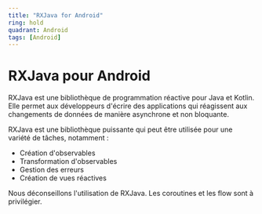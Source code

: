 ```yaml
---
title: "RXJava for Android"
ring: hold
quadrant: Android
tags: [Android]
---
```


<h1>RXJava pour Android</h1>

<p>RXJava est une bibliothèque de programmation réactive pour Java et Kotlin. Elle permet aux développeurs d'écrire des applications qui réagissent aux changements de données de manière asynchrone et non bloquante.</p>

<p>RXJava est une bibliothèque puissante qui peut être utilisée pour une variété de tâches, notamment :</p>

<ul>
<li>Création d'observables</li>
<li>Transformation d'observables</li>
<li>Gestion des erreurs</li>
<li>Création de vues réactives</li>
</ul>

<p>Nous déconseillons l'utilisation de RXJava. Les coroutines et les flow sont à privilégier.</p>
